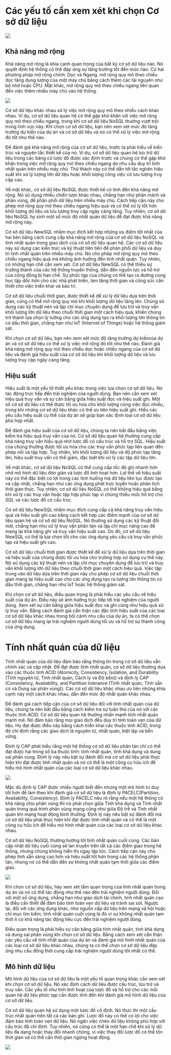 # Các yếu tố cần xem xét khi chọn Cơ sở dữ liệu
![](https://substackcdn.com/image/fetch/w_1456,c_limit,f_webp,q_auto:good,fl_progressive:steep/https%3A%2F%2Fsubstack-post-media.s3.amazonaws.com%2Fpublic%2Fimages%2Fd05f286e-16e5-457c-aee3-cc6b960c796d_1600x755.png)



## Khả năng mở rộng
Khả năng mở rộng là khía cạnh quan trọng của bất kỳ cơ sở dữ liệu nào. Nó quyết định hệ thống có thể đáp ứng sự tăng trưởng tốt đến mức nào. Có hai phương pháp mở rộng chính: Dọc và Ngang. mở rộng quy mô theo chiều dọc tăng dung lượng của một máy chủ bằng cách thêm các tài nguyên như bộ nhớ hoặc CPU. Mặt khác, mở rộng quy mô theo chiều ngang liên quan đến việc thêm nhiều máy chủ vào hệ thống.

![](https://substackcdn.com/image/fetch/f_auto,q_auto:good,fl_progressive:steep/https%3A%2F%2Fsubstack-post-media.s3.amazonaws.com%2Fpublic%2Fimages%2F0eab4887-7057-4552-9895-feabaeb4386e_1600x1164.png)

Cơ sở dữ liệu khác nhau xử lý việc mở rộng quy mô theo nhiều cách khác nhau. Ví dụ, cơ sở dữ liệu quan hệ có thể gặp khó khăn với việc mở rộng quy mô theo chiều ngang, trong khi cơ sở dữ liệu NoSQL thường vượt trội trong lĩnh vực này. Khi chọn cơ sở dữ liệu, bạn nên xem xét mức độ tăng trưởng dự kiến ​​của dự án và cơ sở dữ liệu và nó có thể xử lý việc mở rộng đó tốt như thế nào.

Để đánh giá khả năng mở rộng của cơ sở dữ liệu, trước ta phải hiểu về kiến ​​trúc và nguyên tắc thiết kế của nó. Ví dụ, cơ sở dữ liệu quan hệ lưu trữ dữ liệu trong các bảng có lược đồ được xác định trước và chúng có thể gặp khó khăn trong việc mở rộng quy mô theo chiều ngang do nhu cầu duy trì tính nhất quán trên nhiều máy chủ. Thử thách này có thể dẫn tới tắc nghẽn hiệu suất khi xử lý lượng lớn dữ liệu hoặc khối lượng công việc có lưu lượng truy cập cao.

Về mặt khác, cơ sở dữ liệu NoSQL được thiết kế có tính đến khả năng mở rộng. Nó sử dụng nhiều chiến lược khác nhau, chẳng hạn như phân mảnh và phân vùng, để phân phối dữ liệu trên nhiều máy chủ. Cách tiếp cận này cho phép mở rộng quy mô theo chiều ngang hiệu quả và có thể xử lý tốt hơn khối lượng dữ liệu và lưu lượng truy cập ngày càng tăng. Tuy nhiên, cơ sở dữ liệu NoSQL hy sinh một số mức độ nhất quán dữ liệu để đạt được khả năng mở rộng này.

Cơ sở dữ liệu NewSQL nhằm mục đích kết hợp những ưu điểm tốt nhất của hai bên bằng cách cung cấp khả năng mở rộng của cơ sở dữ liệu NoSQL và tính nhất quán trong giao dịch của cơ sở dữ liệu quan hệ. Các cơ sở dữ liệu này sử dụng các kiến ​​trúc và kỹ thuật tiên tiến để phân phối dữ liệu và duy trì tính nhất quán trên nhiều máy chủ. Nó cho phép mở rộng quy mô theo chiều ngang hiệu quả mà không ảnh hưởng đến tính nhất quán. Tuy nhiên, có những hạn chế cần xem xét. Cơ sở dữ liệu NewSQL có thể thiếu sự trưởng thành của các hệ thống truyền thống, dẫn đến nguồn lực và hỗ trợ của cộng đồng bị hạn chế. Sự phức tạp của chúng có thể tạo ra đường cong học tập dốc hơn cho các nhà phát triển, làm tăng thời gian và công sức cần thiết cho việc triển khai và bảo trì.

Cơ sở dữ liệu chuỗi thời gian, được thiết kế để xử lý dữ liệu dựa trên thời gian, cũng có thể mở rộng quy mô khi khối lượng dữ liệu tăng lên. Chúng sử dụng các kỹ thuật nén và lập chỉ mục chuyên dụng để lưu trữ và truy vấn khối lượng lớn dữ liệu theo chuỗi thời gian một cách hiệu quả, khiến chúng trở thành lựa chọn lý tưởng cho các ứng dụng tạo ra khối lượng lớn thông tin có dấu thời gian, chẳng hạn như IoT (Internet of Things) hoặc hệ thống giám sát.

Khi chọn cơ sở dữ liệu, bạn nên xem xét mức độ tăng trưởng dự kiến ​​của dự án và cơ sở dữ liệu có thể xử lý việc mở rộng đó tốt như thế nào. Đánh giá khả năng mở rộng quy mô theo chiều dọc hoặc chiều ngang của cơ sở dữ liệu và đánh giá hiệu suất của cơ sở dữ liệu khi khối lượng dữ liệu và lưu lượng truy cập ngày càng tăng.



## Hiệu suất
Hiệu suất là một yếu tố thiết yếu khác trong việc lựa chọn cơ sở dữ liệu. Nó tác động trực tiếp đến trải nghiệm của người dùng. Bạn nên cần xem xét hiệu quả truy vấn và sự cân bằng giữa hiệu suất đọc và hiệu suất ghi. Một số cơ sở dữ liệu có thể được tối ưu hóa cho khối lượng công việc đọc nhiều, trong khi những cơ sở dữ liệu khác có thể ưu tiên hiệu suất ghi. Hiểu các yêu cầu hiệu suất cụ thể của dự án sẽ giúp bạn xác định loại cơ sở dữ liệu phù hợp nhất.

Để đánh giá hiệu suất của cơ sở dữ liệu, chúng ta nên bắt đầu bằng việc kiểm tra hiệu quả truy vấn của nó. Cơ sở dữ liệu quan hệ thường cung cấp khả năng truy vấn hiệu quả nhờ lược đồ có cấu trúc và hỗ trợ SQL. Hiệu suất của chúng thường được tối ưu hóa cho các truy vấn phức tạp liên quan đến phép nối và tập hợp. Tuy nhiên, khi khối lượng dữ liệu và độ phức tạp tăng lên, hiệu suất truy vấn có thể giảm, đặc biệt khi xử lý các tập dữ liệu lớn.

Về mặt khác, cơ sở dữ liệu NoSQL có thể cung cấp tốc độ ghi nhanh hơn nhờ mô hình dữ liệu đơn giản và lược đồ linh hoạt hơn. Lợi thế về hiệu suất này có thể đặc biệt có lợi trong các tình huống mà dữ liệu liên tục được tạo và cập nhật, chẳng hạn như các ứng dụng phát trực tuyến hoặc phân tích thời gian thực. Tuy nhiên, cơ sở dữ liệu NoSQL có thể không hiệu quả bằng khi xử lý các truy vấn hoặc tập hợp phức tạp vì chúng thiếu mức hỗ trợ cho SQL và các lược đồ có cấu trúc.

Cơ sở dữ liệu NewSQL nhằm mục đích cung cấp cả khả năng truy vấn hiệu quả và hiệu suất ghi cao bằng cách kết hợp các điểm mạnh của cơ sở dữ liệu quan hệ và cơ sở dữ liệu NoSQL. Nó thường sử dụng các kỹ thuật đổi mới, chẳng hạn như xử lý truy vấn phân tán và lập chỉ mục nâng cao để mang lại khả năng ghi và truy vấn hiệu suất cao. Do đó, cơ sở dữ liệu NewSQL có thể là lựa chọn tốt cho các ứng dụng yêu cầu cả truy vấn phức tạp và hiệu suất ghi cao.

Cơ sở dữ liệu chuỗi thời gian được thiết kế để xử lý dữ liệu dựa trên thời gian và hiệu suất của chúng được tối ưu hóa cho trường hợp sử dụng cụ thể này. Nó sử dụng các kỹ thuật nén và lập chỉ mục chuyên dụng để lưu trữ và truy vấn khối lượng lớn dữ liệu theo chuỗi thời gian một cách hiệu quả. Việc tập trung vào dữ liệu dựa trên thời gian này cho phép cơ sở dữ liệu chuỗi thời gian mang lại hiệu suất cao cho các ứng dụng tạo ra lượng lớn thông tin có dấu thời gian, chẳng hạn như IoT hoặc hệ thống giám sát.

Khi chọn cơ sở dữ liệu, điều quan trọng là phải hiểu các yêu cầu về hiệu suất của dự án. Điều này sẽ ảnh hưởng trực tiếp tới trải nghiệm của người dùng. Xem xét sự cân bằng giữa hiệu suất đọc và ghi cũng như hiệu quả xử lý truy vấn. Bằng cách đánh giá cẩn thận các đặc tính hiệu suất của các loại cơ sở dữ liệu khác nhau trong bối cảnh nhu cầu của dự án, ta có thể chọn cơ sở dữ liệu mang lại trải nghiệm người dùng tối ưu và hỗ trợ sự thành công của ứng dụng.



# Tính nhất quán của dữ liệu
Tính nhất quán của dữ liệu đảm bảo rằng thông tin trong cơ sở dữ liệu vẫn chính xác và cập nhật. Để đạt được tính nhất quán, cơ sở dữ liệu thường dựa vào các thuộc tính ACID (Atomicity, Consistency, Isolation, and Durability (Tính nguyên tử, Tính nhất quán, Cách ly và Độ bền)) và định lý CAP (Consistency, Availability, and Partition tolerance (Tính nhất quán, Tính sẵn có và Dung sai phân vùng)). Các cơ sở dữ liệu khác nhau ưu tiên những khía cạnh này một cách khác nhau, dẫn đến mức độ nhất quán khác nhau.

Để đánh giá cách tiếp cận của cơ sở dữ liệu đối với tính nhất quán của dữ liệu, chúng ta nên bắt đầu bằng cách kiểm tra sự tuân thủ của nó với các thuộc tính ACID. Cơ sở dữ liệu quan hệ thường nhấn mạnh tính nhất quán mạnh mẽ. Nó đảm bảo rằng mọi giao dịch đều duy trì tính toàn vẹn của dữ liệu. Họ đạt được điều này bằng cách triển khai các thuộc tính ACID, trong đó chỉ định rằng các giao dịch là nguyên tử, nhất quán, biệt lập và bền vững.

Định lý CAP phát biểu rằng một hệ thống cơ sở dữ liệu phân tán chỉ có thể đạt được hai trong số ba thuộc tính: tính nhất quán, tính khả dụng và dung sai phân vùng. Định lý này nêu bật sự đánh đổi mà cơ sở dữ liệu phải thực hiện khi đạt được tính nhất quán và nó có thể là một công cụ hữu ích để hiểu mô hình nhất quán của các loại cơ sở dữ liệu khác nhau.

![](https://substackcdn.com/image/fetch/w_1456,c_limit,f_webp,q_auto:good,fl_progressive:steep/https%3A%2F%2Fsubstack-post-media.s3.amazonaws.com%2Fpublic%2Fimages%2Fbaea3943-ac0f-4a2a-a52a-40411c088acd_1418x972.png)

Mặc dù định lý CAP được nhiều người biết đến nhưng một mô hình tư duy tốt hơn để làm theo khi đánh giá cơ sở dữ liệu là định lý PACELC(Partition, Availability, Consistency). Định lý PACELC nêu rõ rằng nếu một hệ thống có khả năng chịu phân vùng thì nó phải chọn giữa Tính khả dụng và Tính nhất quán trong quá trình phân vùng mạng cũng như giữa Độ trễ và Tính nhất quán khi mạng hoạt động bình thường. Định lý này nêu bật sự đánh đổi mà cơ sở dữ liệu phải thực hiện khi đạt được tính nhất quán và có thể là một công cụ hữu ích để hiểu mô hình nhất quán của các loại cơ sở dữ liệu khác nhau.

Cơ sở dữ liệu NoSQL thường hướng tới tính nhất quán cuối cùng. Các bản cập nhật dữ liệu cuối cùng sẽ lan truyền trên tất cả các điểm giao trong hệ thống, nhưng chúng không hiển thị ngay lập tức. Cách tiếp cận này cho phép tính sẵn sàng cao hơn và hiệu suất tốt hơn trong các hệ thống phân tán, nhưng nó có thể dẫn đến sự không nhất quán tạm thời giữa các điểm giao.

![](https://substackcdn.com/image/fetch/w_1456,c_limit,f_webp,q_auto:good,fl_progressive:steep/https%3A%2F%2Fsubstack-post-media.s3.amazonaws.com%2Fpublic%2Fimages%2F5ebe2481-4e5e-4c80-9a8d-a9caf8255a45_1600x1361.png)

Khi chọn cơ sở dữ liệu, hãy xem xét tầm quan trọng của tính nhất quán trong dự án và nó có thể tác động như thế nào đến trải nghiệm người dùng. Đối với một số ứng dụng, chẳng hạn như giao dịch tài chính, tính nhất quán cao là điều cần thiết để đảm bảo tính toàn vẹn dữ liệu và tránh sai sót. Ngược lại, đối với các ứng dụng khác, như nguồn cấp dữ liệu trên mạng xã hội hoặc chỉ mục tìm kiếm, tính nhất quán cuối cùng là đủ vì sự không nhất quán tạm thời ít có khả năng tác động tiêu cực đến trải nghiệm người dùng.

Điều quan trọng là phải hiểu sự cân bằng giữa tính nhất quán, tính khả dụng và dung sai phân vùng khi chọn cơ sở dữ liệu. Bằng cách xem xét cẩn thận các yêu cầu về tính nhất quán của dự án và đánh giá mô hình nhất quán của các loại cơ sở dữ liệu khác nhau, chúng ta có thể chọn cơ sở dữ liệu đáp ứng nhu cầu đồng thời cung cấp trải nghiệm người dùng tốt nhất có thể.



## Mô hình dữ liệu
Mô hình dữ liệu của cơ sở dữ liệu là một yếu tố quan trọng khác cần xem xét khi chọn cơ sở dữ liệu. Nó xác định cách dữ liệu được cấu trúc, lưu trữ và truy vấn. Các yếu tố như tính linh hoạt của lược đồ và hỗ trợ cho các mối quan hệ dữ liệu phức tạp cần được tính đến khi đánh giá mô hình dữ liệu của cơ sở dữ liệu.

Cơ sở dữ liệu quan hệ sử dụng một lược đồ cố định. Nó thực thi một cấu trúc nhất quán trên tất cả các bản ghi. Lược đồ này có thể có lợi cho việc đảm bảo tính toàn vẹn dữ liệu. Nó ngăn việc chèn dữ liệu không phù hợp với cấu trúc đã chỉ định. Tuy nhiên, nó cũng có thể là một hạn chế khi xử lý dữ liệu đa dạng hoặc thay đổi nhanh chóng, vì việc thay đổi lược đồ có thể tốn thời gian và có thể cần thời gian ngừng hoạt động.

![](https://substackcdn.com/image/fetch/w_1456,c_limit,f_webp,q_auto:good,fl_progressive:steep/https%3A%2F%2Fsubstack-post-media.s3.amazonaws.com%2Fpublic%2Fimages%2Faabc4b05-4235-4667-a2cf-39b46cb43979_1208x1088.png)